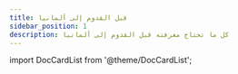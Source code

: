 ```yaml
---
title: قبل القدوم إلى ألمانيا
sidebar_position: 1
description: كل ما تحتاج معرفته قبل القدوم إلى ألمانيا
---
```


import DocCardList from '@theme/DocCardList';

<DocCardList />
